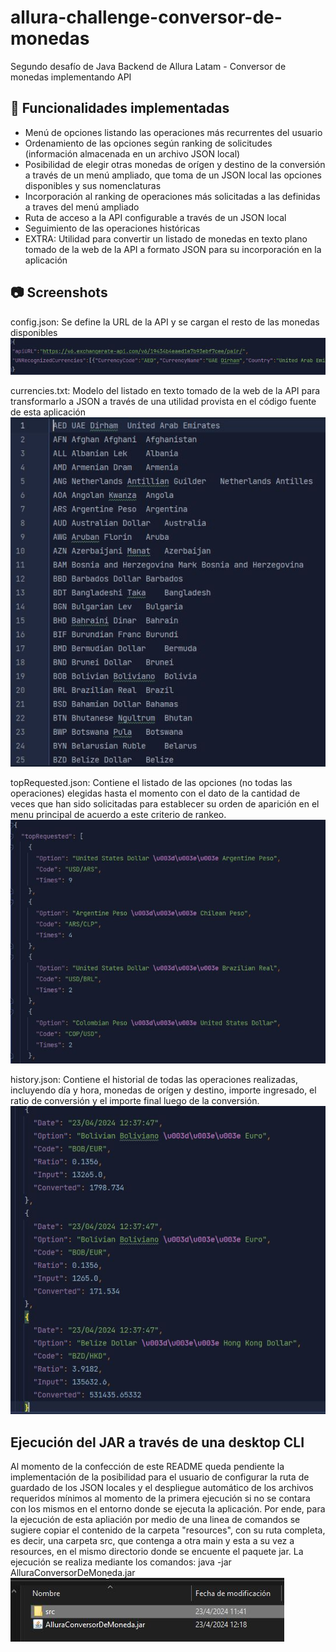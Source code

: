 # allura-challenge-conversor-de-monedas
Segundo desafío de Java Backend de Allura Latam - Conversor de monedas implementando API

## 🎯 Funcionalidades implementadas
- Menú de opciones listando las operaciones más recurrentes del usuario
- Ordenamiento de las opciones según ranking de solicitudes (información almacenada en un archivo JSON local)
- Posibilidad de elegir otras monedas de orígen y destino de la conversión a través de un menú ampliado, que toma de un JSON local las opciones disponibles y sus nomenclaturas
- Incorporación al ranking de operaciones más solicitadas a las definidas a traves del menú ampliado
- Ruta de acceso a la API configurable a través de un JSON local
- Seguimiento de las operaciones históricas
- EXTRA: Utilidad para convertir un listado de monedas en texto plano tomado de la web de la API a formato JSON para su incorporación en la aplicación

## 📷 Screenshots

config.json: Se define la URL de la API y se cargan el resto de las monedas disponibles
![Config](https://github.com/Jmlucero1984/allura-challenge-conversor-de-monedas/blob/4cb2e5200785e212905d5f241c5c30b8bb006c9a/config.JPG)

currencies.txt: Modelo del listado en texto tomado de la web de la API para transformarlo a JSON a través de una utilidad provista en el código fuente de esta aplicación
 ![Currencies](https://github.com/Jmlucero1984/allura-challenge-conversor-de-monedas/blob/798e5bf087e42da3d032b2b3287c37b4d498faee/currencies.jpg)

topRequested.json: Contiene el listado de las opciones (no todas las operaciones) elegidas hasta el momento con el dato de la cantidad de veces que han sido solicitadas para establecer su orden de aparición en el menu principal de acuerdo a este criterio de rankeo.
![Raking](https://github.com/Jmlucero1984/allura-challenge-conversor-de-monedas/blob/798e5bf087e42da3d032b2b3287c37b4d498faee/topRequested.JPG)

history.json: Contiene el historial de todas las operaciones realizadas, incluyendo día y hora, monedas de orígen y destino, importe ingresado, el ratio de conversión y el importe final luego de la conversión.
![History](https://github.com/Jmlucero1984/allura-challenge-conversor-de-monedas/blob/798e5bf087e42da3d032b2b3287c37b4d498faee/history.JPG)

## Ejecución del JAR a través de una desktop CLI 

Al momento de la confección de este README queda pendiente la implementación de la posibilidad para el usuario de configurar la ruta de guardado de los JSON locales y el despliegue automático de los archivos requeridos mínimos al momento de la primera ejecución si no se contara con los mismos en el entorno donde se ejecuta la aplicación.
Por ende, para la ejecución de esta apliación por medio de una linea de comandos se sugiere copiar el contenido de la carpeta "resources", con su ruta completa, es decir, una carpeta src, que contenga a otra main y esta a su vez a resources, en el mismo directorio donde se encuente el paquete jar.
La ejecución se realiza mediante los comandos:   java -jar AlluraConversorDeMoneda.jar
![JAR](https://github.com/Jmlucero1984/allura-challenge-conversor-de-monedas/blob/0166c153b307153fc4d9120249cc4eacbde6cfd5/jar.JPG)
